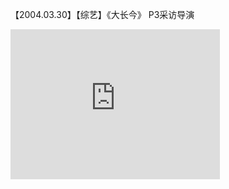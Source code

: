 【2004.03.30】【综艺】《大长今》 P3采访导演        
<div class="embed-container">
  <iframe
      src="https://video.h5.weibo.cn/1034:4344014808232487/4344016574724860"
      width="335"
      height="240"
      frameborder="0"
      allowfullscreen="">
  </iframe>
</div>
